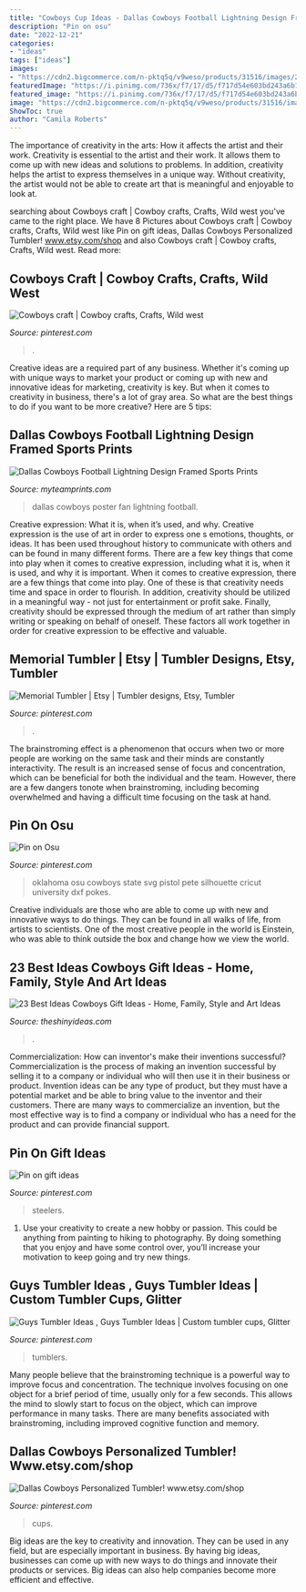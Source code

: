 ```yaml
---
title: "Cowboys Cup Ideas - Dallas Cowboys Football Lightning Design Framed Sports Prints"
description: "Pin on osu"
date: "2022-12-21"
categories:
- "ideas"
tags: ["ideas"]
images:
- "https://cdn2.bigcommerce.com/n-pktq5q/v9weso/products/31516/images/28785/03567Cowboys__40190.1390868894.1100.600.jpg?c=2"
featuredImage: "https://i.pinimg.com/736x/f7/17/d5/f717d54e603bd243a6b19fc62ebab3d2.jpg"
featured_image: "https://i.pinimg.com/736x/f7/17/d5/f717d54e603bd243a6b19fc62ebab3d2.jpg"
image: "https://cdn2.bigcommerce.com/n-pktq5q/v9weso/products/31516/images/28785/03567Cowboys__40190.1390868894.1100.600.jpg?c=2"
ShowToc: true
author: "Camila Roberts"
---
```



The importance of creativity in the arts: How it affects the artist and their work.
Creativity is essential to the artist and their work. It allows them to come up with new ideas and solutions to problems. In addition, creativity helps the artist to express themselves in a unique way. Without creativity, the artist would not be able to create art that is meaningful and enjoyable to look at.

	

		
searching about Cowboys craft | Cowboy crafts, Crafts, Wild west you've came to the right place. We have 8 Pictures about Cowboys craft | Cowboy crafts, Crafts, Wild west like Pin on gift ideas, Dallas Cowboys Personalized Tumbler! www.etsy.com/shop and also Cowboys craft | Cowboy crafts, Crafts, Wild west. Read more:
		
    
## Cowboys Craft | Cowboy Crafts, Crafts, Wild West

<img loading=lazy src="https://i.pinimg.com/originals/12/49/b1/1249b1030297b4a0a82162d03a62e98e.jpg" onerror="this.onerror=null;this.src='https://tse1.mm.bing.net/th?id=OIP._PVFBZ4t0U2a5zQKSAkSzgHaFj&amp;pid=15.1';" alt="Cowboys craft | Cowboy crafts, Crafts, Wild west">

_Source: pinterest.com_

>. 

	

Creative ideas are a required part of any business. Whether it's coming up with unique ways to market your product or coming up with new and innovative ideas for marketing, creativity is key. But when it comes to creativity in business, there's a lot of gray area. So what are the best things to do if you want to be more creative? Here are 5 tips: 

    
## Dallas Cowboys Football Lightning Design Framed Sports Prints

<img loading=lazy src="https://cdn2.bigcommerce.com/n-pktq5q/v9weso/products/31516/images/28785/03567Cowboys__40190.1390868894.1100.600.jpg?c=2" onerror="this.onerror=null;this.src='https://tse1.mm.bing.net/th?id=OIP.b0r6HrZlMF_Y41z-ZRL8_AAAAA&amp;pid=15.1';" alt="Dallas Cowboys Football Lightning Design Framed Sports Prints">

_Source: myteamprints.com_

>dallas cowboys poster fan lightning football. 

	

Creative expression: What it is, when it’s used, and why.
Creative expression is the use of art in order to express one s emotions, thoughts, or ideas. It has been used throughout history to communicate with others and can be found in many different forms. There are a few key things that come into play when it comes to creative expression, including what it is, when it is used, and why it is important.
When it comes to creative expression, there are a few things that come into play. One of these is that creativity needs time and space in order to flourish. In addition, creativity should be utilized in a meaningful way - not just for entertainment or profit sake. Finally, creativity should be expressed through the medium of art rather than simply writing or speaking on behalf of oneself. These factors all work together in order for creative expression to be effective and valuable.

    
## Memorial Tumbler | Etsy | Tumbler Designs, Etsy, Tumbler

<img loading=lazy src="https://i.pinimg.com/736x/f7/17/d5/f717d54e603bd243a6b19fc62ebab3d2.jpg" onerror="this.onerror=null;this.src='https://tse1.mm.bing.net/th?id=OIP.AGZ6VnO5ncx56uNbEVy0lwHaJ4&amp;pid=15.1';" alt="Memorial Tumbler | Etsy | Tumbler designs, Etsy, Tumbler">

_Source: pinterest.com_

>. 

	

The brainstroming effect is a phenomenon that occurs when two or more people are working on the same task and their minds are constantly interactivity. The result is an increased sense of focus and concentration, which can be beneficial for both the individual and the team. However, there are a few dangers tonote when brainstroming, including becoming overwhelmed and having a difficult time focusing on the task at hand.

    
## Pin On Osu

<img loading=lazy src="https://i.pinimg.com/736x/cd/33/36/cd3336ab4dbac414a6d8f62be96b0020.jpg" onerror="this.onerror=null;this.src='https://tse1.mm.bing.net/th?id=OIP.6PGtK8YukPILwxWdo4c7GQAAAA&amp;pid=15.1';" alt="Pin on Osu">

_Source: pinterest.com_

>oklahoma osu cowboys state svg pistol pete silhouette cricut university dxf pokes. 

	

Creative individuals are those who are able to come up with new and innovative ways to do things. They can be found in all walks of life, from artists to scientists. One of the most creative people in the world is Einstein, who was able to think outside the box and change how we view the world.

    
## 23 Best Ideas Cowboys Gift Ideas - Home, Family, Style And Art Ideas

<img loading=lazy src="https://theshinyideas.com/wp-content/uploads/2020/01/cowboys-gift-ideas-inspirational-dallas-cowboys-youth-gift-boxes-of-cowboys-gift-ideas.jpg" onerror="this.onerror=null;this.src='https://tse3.mm.bing.net/th?id=OIP.bW7iWTvH6jBlVmjnHyn-mwHaGg&amp;pid=15.1';" alt="23 Best Ideas Cowboys Gift Ideas - Home, Family, Style and Art Ideas">

_Source: theshinyideas.com_

>. 

	

Commercialization: How can inventor's make their inventions successful?
Commercialization is the process of making an invention successful by selling it to a company or individual who will then use it in their business or product. 
Invention ideas can be any type of product, but they must have a potential market and be able to bring value to the inventor and their customers. There are many ways to commercialize an invention, but the most effective way is to find a company or individual who has a need for the product and can provide financial support.

    
## Pin On Gift Ideas

<img loading=lazy src="https://i.pinimg.com/736x/ca/65/c7/ca65c74f1d41d888e2009c26803666a5.jpg" onerror="this.onerror=null;this.src='https://tse3.mm.bing.net/th?id=OIP.GSX0QDIhwRixcCuyCM7_2gHaLY&amp;pid=15.1';" alt="Pin on gift ideas">

_Source: pinterest.com_

>steelers. 

	

1. Use your creativity to create a new hobby or passion. This could be anything from painting to hiking to photography. By doing something that you enjoy and have some control over, you’ll increase your motivation to keep going and try new things.

    
## Guys Tumbler Ideas , Guys Tumbler Ideas | Custom Tumbler Cups, Glitter

<img loading=lazy src="https://i.pinimg.com/originals/17/6e/25/176e25d59c2eef7a55b2a80500a12359.jpg" onerror="this.onerror=null;this.src='https://tse1.mm.bing.net/th?id=OIP.YZKD18Bsfztz2If-jW-VOwHaNK&amp;pid=15.1';" alt="Guys Tumbler Ideas , Guys Tumbler Ideas | Custom tumbler cups, Glitter">

_Source: pinterest.com_

>tumblers. 

	

Many people believe that the brainstroming technique is a powerful way to improve focus and concentration. The technique involves focusing on one object for a brief period of time, usually only for a few seconds. This allows the mind to slowly start to focus on the object, which can improve performance in many tasks. There are many benefits associated with brainstroming, including improved cognitive function and memory.

    
## Dallas Cowboys Personalized Tumbler! Www.etsy.com/shop

<img loading=lazy src="https://i.pinimg.com/736x/f5/0c/9d/f50c9da853335b7f3e7edaf824ae6f3a.jpg" onerror="this.onerror=null;this.src='https://tse4.mm.bing.net/th?id=OIP.Woad3IzRbIswAV26Zg_AfgHaHa&amp;pid=15.1';" alt="Dallas Cowboys Personalized Tumbler! www.etsy.com/shop">

_Source: pinterest.com_

>cups. 

	

Big ideas are the key to creativity and innovation. They can be used in any field, but are especially important in business. By having big ideas, businesses can come up with new ways to do things and innovate their products or services. Big ideas can also help companies become more efficient and effective.


